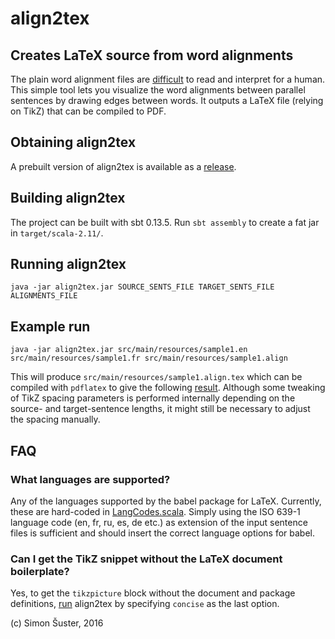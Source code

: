 # align2tex
## Creates LaTeX source from word alignments

The plain word alignment files are [difficult](src/main/resources/sample1.align) to read and interpret for a human. This simple tool lets you visualize the word alignments between parallel sentences by drawing edges between words. It outputs a LaTeX file (relying on TikZ) that can be compiled to PDF.

## Obtaining align2tex

A prebuilt version of align2tex is available as a [release](https://github.com/rug-compling/align2tex/releases/latest).

## Building align2tex

The project can be built with sbt 0.13.5. Run `sbt assembly` to create a fat jar in `target/scala-2.11/`.

## Running align2tex <a name="run"></a>

```
java -jar align2tex.jar SOURCE_SENTS_FILE TARGET_SENTS_FILE ALIGNMENTS_FILE
```

## Example run

```
java -jar align2tex.jar src/main/resources/sample1.en src/main/resources/sample1.fr src/main/resources/sample1.align
```

This will produce `src/main/resources/sample1.align.tex` which can be compiled with `pdflatex` to give the following [result](sample1.align.pdf). Although some tweaking of TikZ spacing parameters is performed internally depending on the source- and target-sentence lengths, it might still be necessary to adjust the spacing manually.

## FAQ
### What languages are supported?

Any of the languages supported by the babel package for LaTeX. Currently, these are hard-coded in [LangCodes.scala](src/main/scala/LangCodes.scala). Simply using the ISO 639-1 language code (en, fr, ru, es, de etc.) as extension of the input sentence files is sufficient and should insert the correct language options for babel.

### Can I get the TikZ snippet without the LaTeX document boilerplate?
Yes, to get the `tikzpicture` block without the document and package definitions, [run](#run) align2tex by specifying `concise` as the last option.

(c) Simon Šuster, 2016
